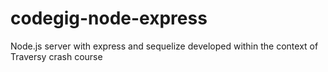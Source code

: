 # codegig-node-express
Node.js server with express and sequelize developed within the context of Traversy crash course
